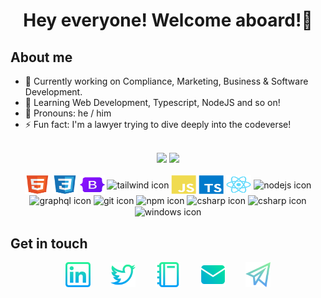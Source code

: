 <h1 align="center">Hey everyone! Welcome aboard!👋</h1>
<h2>About me</h2>
<ul>
  <li> 🚀 Currently working on Compliance, Marketing, Business & Software Development.</li>
  <li> 🌱 Learning Web Development, Typescript, NodeJS and so on!</li>
  <li> 💛 Pronouns: he / him</li>
  <li> ⚡ Fun fact: I'm a lawyer trying to dive deeply into the codeverse!</li>
</ul>
<br>
<div align="center" display="flex">
  <img height="180em" src="https://github-readme-stats.vercel.app/api?username=realmeidabr&show_icons=true&theme=aura&include_all_commits=true&count_private=true"/>
  <img height="180em" src="https://github-readme-stats.vercel.app/api/top-langs/?username=realmeidabr&layout=compact&langs_count=7&theme=aura"/>
</div>
<div style="display: inline_block" align="center"><br>
  <img align="center" alt="html5 icon" height="30" width="40" src="https://raw.githubusercontent.com/devicons/devicon/master/icons/html5/html5-original.svg">
  <img align="center" alt="css3 icon" height="30" width="40" src="https://raw.githubusercontent.com/devicons/devicon/master/icons/css3/css3-original.svg">
  <img align="center" alt="bootstrap icon" height="30" width="40" src="https://raw.githubusercontent.com/devicons/devicon/master/icons/bootstrap/bootstrap-original.svg">
  <img align="center" alt="tailwind icon" height="30" width="40" src="https://cdn.jsdelivr.net/gh/devicons/devicon/icons/tailwindcss/tailwindcss-plain.svg">
  <img align="center" alt="javasript icon" height="30" width="40" src="https://raw.githubusercontent.com/devicons/devicon/master/icons/javascript/javascript-plain.svg">
  <img align="center" alt="typescript icon" height="30" width="40" src="https://raw.githubusercontent.com/devicons/devicon/master/icons/typescript/typescript-plain.svg">
  <img align="center" alt="react icon" height="30" width="40" src="https://raw.githubusercontent.com/devicons/devicon/master/icons/react/react-original.svg">
  <img align="center" alt="nodejs icon" height="30" width="40" src="https://cdn.jsdelivr.net/gh/devicons/devicon/icons/nodejs/nodejs-original.svg">
  <img align="center" alt="graphql icon" height="30" width="40" src="https://cdn.jsdelivr.net/gh/devicons/devicon/icons/graphql/graphql-plain.svg">
  <!--<img align="center" alt="figma icon" height="30" width="40" src="https://cdn.jsdelivr.net/gh/devicons/devicon/icons/figma/figma-original.svg">-->
  <img align="center" alt="git icon" height="30" width="40" src="https://cdn.jsdelivr.net/gh/devicons/devicon/icons/git/git-original.svg">
  <img align="center" alt="npm icon" height="30" width="40" src="https://cdn.jsdelivr.net/gh/devicons/devicon/icons/npm/npm-original-wordmark.svg">
  <img align="center" alt="csharp icon" height="30" width="40" src="https://cdn.jsdelivr.net/gh/devicons/devicon/icons/csharp/csharp-plain.svg">
  <img align="center" alt="csharp icon" height="30" width="40" src="https://cdn.jsdelivr.net/gh/devicons/devicon/icons/dotnetcore/dotnetcore-original.svg">
  <!--<img align="center" alt="visual studio icon" height="30" width="40" src="https://cdn.jsdelivr.net/gh/devicons/devicon/icons/visualstudio/visualstudio-plain.svg">-->
  <!--<img align="center" alt="godot icon" height="30" width="40" src="https://cdn.jsdelivr.net/gh/devicons/devicon/icons/godot/godot-original.svg">-->
  <img align="center" alt="windows icon" height="30" width="40" src="https://cdn.jsdelivr.net/gh/devicons/devicon/icons/windows8/windows8-original.svg">
</div>
<h2>Get in touch</h2>
<div style="display: inline_block" align="center">
  <a href="https://www.linkedin.com/in/realmeidabr" target="_blank"><img alt="LinkedIn" width="40px" src="./linkedin.png"/></a>&emsp;&emsp;
  <a href="https://twitter.com/realmeidabr" target="_blank"><img alt="Twitter" width="40px" src="./twitter.png"/></a>&emsp;&emsp;
  <a href="https://realmeidabr.medium.com" target="_blank"><img alt="Medium" width="40px" src="./notebook.png"/></a>&emsp;&emsp;
  <a href="mailto:realmeidabr@proton.me" target="_blank"><img alt="ProtonMail" width="40px" src="./email.png"/></a>&emsp;&emsp;
  <a href="https://t.me/realmeidabr" target="_blank"><img alt="Telegram" width="40px" src="./telegram.png"/></a>
</div>
<!--<div style="display: inline_block" align="center">
  <a href="https://www.linkedin.com/in/realmeidabr" target="_blank"><img src="https://img.shields.io/badge/LinkedIn-%230A66C2?style=for-the-badge&logo=linkedin&logoColor=white" target="_blank"></a>
  <a href="https://twitter.com/realmeidabr" target="_blank"><img src="https://img.shields.io/badge/Twitter-%231DA1F2?style=for-the-badge&logo=twitter&logoColor=white" target="_blank"></a>
  <a href="https://realmeidabr.medium.com" target="_blank"><img src="https://img.shields.io/badge/Medium-12100E?style=for-the-badge&logo=medium&logoColor=white" target="_blank"></a>
  <a href="mailto:realmeidabr@proton.me" target="_blank"><img src="https://img.shields.io/badge/ProtonMail-%238B89CC?style=for-the-badge&logo=protonmail&logoColor=white" target="_blank"></a>
  <a href="https://t.me/realmeidabr" target="_blank"><img src="https://img.shields.io/badge/Telegram-%2326A5E4?style=for-the-badge&logo=telegram&logoColor=white" target="_blank"></a>
</div>-->
